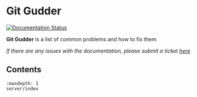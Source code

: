 # Git Gudder

[![Documentation Status](https://readthedocs.org/projects/git-gudder/badge/?version=latest)](https://git-gudder.readthedocs.io/en/latest/?badge=latest)

**Git Gudder** is a list of common problems and how to fix them

*If there are any issues with the documentation, please submit a ticket [here](https://github.com/Cornelius-Figgle/git-gudder/issues)*

## Contents

```{toctree}
:maxdepth: 1
server/index
```
